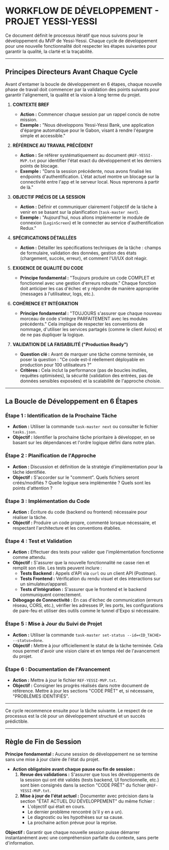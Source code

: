 # WORKFLOW DE DÉVELOPPEMENT - PROJET YESSI-YESSI

Ce document définit le processus itératif que nous suivons pour le développement du MVP de Yessi-Yessi. Chaque cycle de développement pour une nouvelle fonctionnalité doit respecter les étapes suivantes pour garantir la qualité, la clarté et la traçabilité.

---

## Principes Directeurs Avant Chaque Cycle

Avant d'entamer la boucle de développement en 6 étapes, chaque nouvelle phase de travail doit commencer par la validation des points suivants pour garantir l'alignement, la qualité et la vision à long terme du projet.

1.  **CONTEXTE BREF**

    - **Action :** Commencer chaque session par un rappel concis de notre mission.
    - **Exemple :** "Nous développons Yessi-Yessi Bank, une application d'épargne automatique pour le Gabon, visant à rendre l'épargne simple et accessible."

2.  **RÉFÉRENCE AU TRAVAIL PRÉCÉDENT**

    - **Action :** Se référer systématiquement au document `@REF-YESSI-MVP.txt` pour identifier l'état exact du développement et les derniers points de blocage.
    - **Exemple :** "Dans la session précédente, nous avons finalisé les endpoints d'authentification. L'état actuel montre un blocage sur la connectivité entre l'app et le serveur local. Nous reprenons à partir de là."

3.  **OBJECTIF PRÉCIS DE LA SESSION**

    - **Action :** Définir et communiquer clairement l'objectif de la tâche à venir en se basant sur la planification (`task-master next`).
    - **Exemple :** "Aujourd'hui, nous allons implémenter le module de connexion (`LoginScreen`) et le connecter au service d'authentification Redux."

4.  **SPÉCIFICATIONS DÉTAILLÉES**

    - **Action :** Détailler les spécifications techniques de la tâche : champs de formulaire, validation des données, gestion des états (chargement, succès, erreur), et comment l'UI/UX doit réagir.

5.  **EXIGENCE DE QUALITÉ DU CODE**

    - **Principe fondamental :** "Toujours produire un code COMPLET et fonctionnel avec une gestion d'erreurs robuste." Chaque fonction doit anticiper les cas d'échec et y répondre de manière appropriée (messages à l'utilisateur, logs, etc.).

6.  **COHÉRENCE ET INTÉGRATION**

    - **Principe fondamental :** "TOUJOURS s'assurer que chaque nouveau morceau de code s'intègre PARFAITEMENT avec les modules précédents." Cela implique de respecter les conventions de nommage, d'utiliser les services partagés (comme le client Axios) et de ne pas dupliquer la logique.

7.  **VALIDATION DE LA FAISABILITÉ ("Production Ready")**
    - **Question clé :** Avant de marquer une tâche comme terminée, se poser la question : "Ce code est-il réellement déployable en production pour 100 utilisateurs ?"
    - **Critères :** Cela inclut la performance (pas de boucles inutiles, requêtes optimisées), la sécurité (validation des entrées, pas de données sensibles exposées) et la scalabilité de l'approche choisie.

---

## La Boucle de Développement en 6 Étapes

### Étape 1 : Identification de la Prochaine Tâche

- **Action :** Utiliser la commande `task-master next` ou consulter le fichier `tasks.json`.
- **Objectif :** Identifier la prochaine tâche prioritaire à développer, en se basant sur les dépendances et l'ordre logique défini dans notre plan.

### Étape 2 : Planification de l'Approche

- **Action :** Discussion et définition de la stratégie d'implémentation pour la tâche identifiée.
- **Objectif :** S'accorder sur le "comment". Quels fichiers seront créés/modifiés ? Quelle logique sera implémentée ? Quels sont les points d'attention ?

### Étape 3 : Implémentation du Code

- **Action :** Écriture du code (backend ou frontend) nécessaire pour réaliser la tâche.
- **Objectif :** Produire un code propre, commenté lorsque nécessaire, et respectant l'architecture et les conventions établies.

### Étape 4 : Test et Validation

- **Action :** Effectuer des tests pour valider que l'implémentation fonctionne comme attendu.
- **Objectif :** S'assurer que la nouvelle fonctionnalité ne casse rien et remplit son rôle. Les tests peuvent inclure :
  - **Tests Backend :** Appels d'API via `curl` ou un client API (Postman).
  - **Tests Frontend :** Vérification du rendu visuel et des interactions sur un simulateur/appareil.
  - **Tests d'Intégration :** S'assurer que le frontend et le backend communiquent correctement.
- **Débogage de Connectivité :** En cas d'échec de communication (erreurs réseau, CORS, etc.), vérifier les adresses IP, les ports, les configurations de pare-feu et utiliser des outils comme le tunnel d'Expo si nécessaire.

### Étape 5 : Mise à Jour du Suivi de Projet

- **Action :** Utiliser la commande `task-master set-status --id=<ID_TACHE> --status=done`.
- **Objectif :** Mettre à jour officiellement le statut de la tâche terminée. Cela nous permet d'avoir une vision claire et en temps réel de l'avancement du projet.

### Étape 6 : Documentation de l'Avancement

- **Action :** Mettre à jour le fichier `REF-YESSI-MVP.txt`.
- **Objectif :** Consigner les progrès réalisés dans notre document de référence. Mettre à jour les sections "CODE PRÊT" et, si nécessaire, "PROBLÈMES IDENTIFIÉS".

---

Ce cycle recommence ensuite pour la tâche suivante. Le respect de ce processus est la clé pour un développement structuré et un succès prédictible.

---

## Règle de Fin de Session

**Principe fondamental :** Aucune session de développement ne se termine sans une mise à jour claire de l'état du projet.

- **Action obligatoire avant chaque pause ou fin de session :**
  1.  **Revue des validations :** S'assurer que tous les développements de la session qui ont été validés (tests backend, UI fonctionnelle, etc.) sont bien consignés dans la section "CODE PRÊT" du fichier `@REF-YESSI-MVP.txt`.
  2.  **Mise à jour de l'état actuel :** Documenter avec précision dans la section "ÉTAT ACTUEL DU DÉVELOPPEMENT" du même fichier :
      - L'objectif qui était en cours.
      - Le dernier problème rencontré (s'il y en a un).
      - Le diagnostic ou les hypothèses sur sa cause.
      - La prochaine action prévue pour la reprise.

**Objectif :** Garantir que chaque nouvelle session puisse démarrer instantanément avec une compréhension parfaite du contexte, sans perte d'information.

